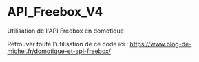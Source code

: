 # API_Freebox_V4
Utilisation de l'API Freebox en domotique

Retrouver toute l'utilisation de ce code ici  : https://www.blog-de-michel.fr/domotique-et-api-freebox/
